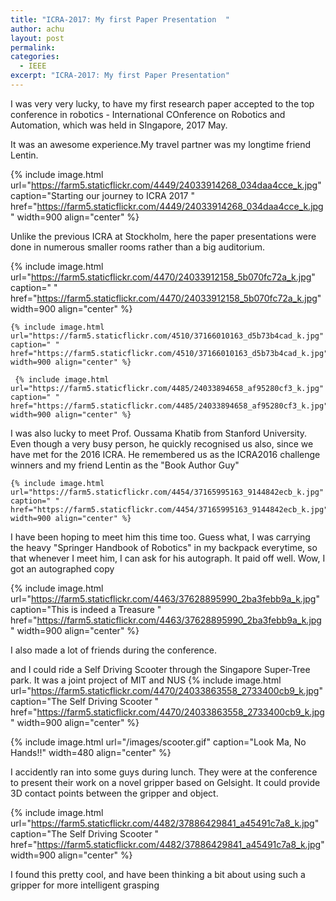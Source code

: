 ```yaml
---
title: "ICRA-2017: My first Paper Presentation  "
author: achu
layout: post
permalink:
categories:
  - IEEE
excerpt: "ICRA-2017: My first Paper Presentation"
---
```


I was very very lucky, to have my first research paper accepted to the top conference in robotics -  International COnference on Robotics and Automation, which was held in SIngapore, 2017 May.

 It was an awesome experience.My travel partner was my longtime friend Lentin.
 
 {% include image.html url="https://farm5.staticflickr.com/4449/24033914268_034daa4cce_k.jpg" caption="Starting our journey to ICRA 2017 " href="https://farm5.staticflickr.com/4449/24033914268_034daa4cce_k.jpg" width=900 align="center" %}
 
 
  Unlike the previous ICRA at Stockholm, here the paper presentations were done in numerous smaller rooms rather than a big auditorium. 
  
   {% include image.html url="https://farm5.staticflickr.com/4470/24033912158_5b070fc72a_k.jpg" caption=" " href="https://farm5.staticflickr.com/4470/24033912158_5b070fc72a_k.jpg" width=900 align="center" %}
   
    {% include image.html url="https://farm5.staticflickr.com/4510/37166010163_d5b73b4cad_k.jpg" caption=" " href="https://farm5.staticflickr.com/4510/37166010163_d5b73b4cad_k.jpg" width=900 align="center" %}
    
     {% include image.html url="https://farm5.staticflickr.com/4485/24033894658_af95280cf3_k.jpg" caption=" " href="https://farm5.staticflickr.com/4485/24033894658_af95280cf3_k.jpg" width=900 align="center" %}







I was also lucky to meet Prof. Oussama Khatib from Stanford University. Even though a very busy person, he quickly recognised us also, since we have met for the 2016 ICRA. He remembered us as the ICRA2016 challenge winners and my friend Lentin as the "Book Author Guy"

    {% include image.html url="https://farm5.staticflickr.com/4454/37165995163_9144842ecb_k.jpg" caption=" " href="https://farm5.staticflickr.com/4454/37165995163_9144842ecb_k.jpg" width=900 align="center" %}

I have been hoping to meet him this time too. Guess what, I was carrying the heavy "Springer Handbook of Robotics" in my backpack everytime, so that whenever I meet him, I can ask for his autograph. It paid off well. Wow, I got an autographed copy 

  {% include image.html url="https://farm5.staticflickr.com/4463/37628895990_2ba3febb9a_k.jpg" caption="This is indeed a Treasure " href="https://farm5.staticflickr.com/4463/37628895990_2ba3febb9a_k.jpg" width=900 align="center" %}

I also made a lot of friends during the conference.

and I could ride a Self Driving Scooter through the Singapore Super-Tree park. It was a joint project of MIT and NUS
  {% include image.html url="https://farm5.staticflickr.com/4470/24033863558_2733400cb9_k.jpg" caption="The Self Driving Scooter " href="https://farm5.staticflickr.com/4470/24033863558_2733400cb9_k.jpg" width=900 align="center" %}

{% include image.html url="/images/scooter.gif"  caption="Look Ma, No Hands!!" width=480  align="center" %}

I accidently ran into some guys during lunch. They were at the conference to present their work on a novel gripper based on Gelsight. It could provide 3D contact points between the gripper and object. 

{% include image.html url="https://farm5.staticflickr.com/4482/37886429841_a45491c7a8_k.jpg" caption="The Self Driving Scooter " href="https://farm5.staticflickr.com/4482/37886429841_a45491c7a8_k.jpg" width=900 align="center" %}
 
 I found this pretty cool, and have been thinking a bit about using such a gripper for more intelligent grasping

 
